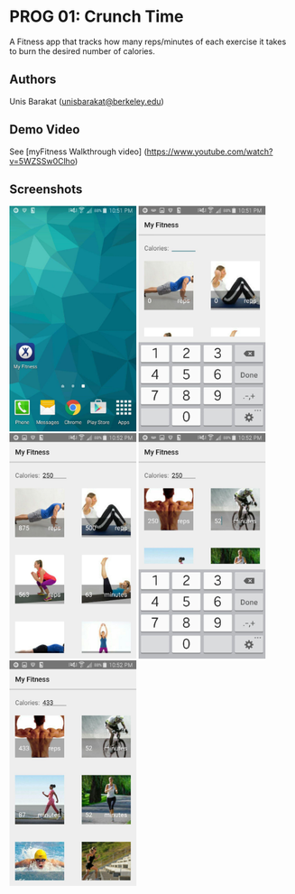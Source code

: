 # PROG 01: Crunch Time

A Fitness app that tracks how many reps/minutes of each exercise it takes to burn the desired number of calories.

## Authors

Unis Barakat ([unisbarakat@berkeley.edu](mailto:your_email@berkeley.edu))

## Demo Video

See [myFitness Walkthrough video] (https://www.youtube.com/watch?v=5WZSSw0Clho)

## Screenshots

<img src="screenshots/Screenshot952016-02-05-22-51-44.jpg" height="400" alt="Screenshot"/>
<img src="screenshots/Screenshot952016-02-05-22-51-57.jpg	" height="400" alt="Screenshot"/>
<img src="screenshots/Screenshot952016-02-05-22-52-09.jpg" height="400" alt="Screenshot"/>
<img src="screenshots/Screenshot952016-02-05-22-52-28.jpg" height="400" alt="Screenshot"/>
<img src="screenshots/Screenshot952016-02-05-22-52-33.jpg" height="400" alt="Screenshot"/>
